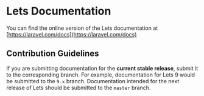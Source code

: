 # Lets Documentation

You can find the online version of the Lets documentation at [https://laravel.com/docs](https://laravel.com/docs)

## Contribution Guidelines

If you are submitting documentation for the **current stable release**, submit it to the corresponding branch. For example, documentation for Lets 9 would be submitted to the `9.x` branch. Documentation intended for the next release of Lets should be submitted to the `master` branch.
